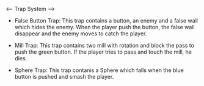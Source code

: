 <-- Trap System -->

- False Button Trap:
This trap contains a button, an enemy and a false wall which hides the enemy.
When the player push the button, the false wall disappear and the enemy moves to catch the player.

- Mill Trap:
This trap contains two mill with rotation and block the pass to push the green button.
If the player tries to pass and touch the mill, he dies.

- Sphere Trap:
This trap contanis a Sphere which falls when the blue button is pushed and smash the player.

